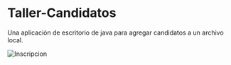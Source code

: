 # Taller-Candidatos
Una aplicación de escritorio de java para agregar candidatos a un archivo local.


![Inscripcion](/Candidatos_LinaresAndres_CastañedaSebastian/media/Eliminacion.png)
